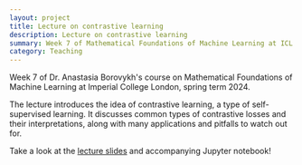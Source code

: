 ```yaml
---
layout: project
title: Lecture on contrastive learning
description: Lecture on contrastive learning
summary: Week 7 of Mathematical Foundations of Machine Learning at ICL
category: Teaching
---
```


Week 7 of Dr. Anastasia Borovykh's course on Mathematical Foundations of Machine Learning at Imperial College London, spring term 2024. 

The lecture introduces the idea of contrastive learning, a type of self-supervised learning.
It discusses common types of contrastive losses and their interpretations, along with many applications and pitfalls to watch out for.

Take a look at the [lecture slides](../contrastive_loss_lecture_for_website.pdf) and accompanying Jupyter notebook!
